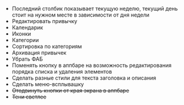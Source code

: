 * Последний столбик показывает текущую неделю, текущий день стоит на нужном месте в зависимости от дня недели
* Редактировать привычку
* Календарик
* Иконки
* Категории
* Сортировка по категориям
* Архивация привычек
* Убрать ФАБ
* Поменять кнопку в аппбаре на возможность редактирования порядка списка и удаления элементов
* Сделать разные стили для текста заголовка и описания
* Сделать меню-всплывашку
* ~~Отодвинуть кнопки от края экрана в аппбаре~~
* ~~Тени светлее~~

